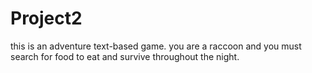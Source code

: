 # Project2
this is an adventure text-based game. you are a raccoon and you must search for food to eat and survive throughout the night.